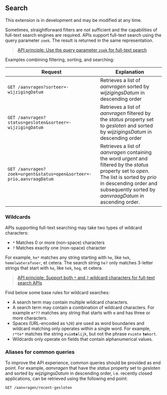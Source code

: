## Search

<p class='warning'>This extension is in development and may be modified at any time.</p>

Sometimes, straightforward filters are not sufficient and the capabilities of full-text search engines are required. APIs support full-text search using the query parameter `zoek`. The result is returned in the same representation.

> [API principle: Use the query parameter `zoek` for full-text search](#api-32)

Examples combining filtering, sorting, and searching:

|Request|Explanation|
|-|-|
|`GET /aanvragen?sorteer=-wijzigingDatum`|Retrieves a list of *aanvragen* sorted by *wijzigingsDatum*  in descending order|
|`GET /aanvragen?status=gesloten&sorteer=-wijzigingDatum`|Retrieves a list of *aanvragen* filtered by the *status* property set to *gesloten* and sorted by *wijzigingsDatum*  in descending order|
|`GET /aanvragen?zoek=urgent&status=open&sorteer=-prio,aanvraagDatum`|Retrieves a list of *aanvragen* containing the word *urgent* and filtered by the *status* property set to *open*. The list is sorted by *prio*  in descending order and subsequently sorted by *aanvraagDatum*  in ascending order.|

### Wildcards

APIs supporting full-text searching may take two types of wildcard characters:

- `*` Matches 0 or more (non-space) characters
- `?` Matches exactly one (non-space) character

For example, `he*` matches any string starting with `he`, like `hek`, `hemelwaterafvoer`, et cetera. The search string `he?` only matches 3-letter strings that start with `he`, like `hek`, `heg`, et cetera.

> [API principle: Support both `*` and `?` wildcard characters for full-text search APIs](#api-33)

Find below some base rules for wildcard searches:

- A search term may contain multiple wildcard characters.
- A search term may contain a combination of wildcard characters. For example `m*??` matches any string that starts with `m` and has three or more characters.
- Spaces (URL-encoded as `%20`) are used as word boundaries and wildcard matching only operates within a single word. For example, `r*te*` matches the string **`r`**`uim`**`te`**`lijk`, but not the phrase **`r`**`uimte` **`te`**`kort`.
- Wildcards only operate on fields that contain alphanumerical values.  

### Aliases for common queries

To improve the API experience, common queries should be provided as end point. For example, *aanvragen* that have the *status* property set to *gesloten* and sorted by *wijzigingsDatum* in descending order, i.e. recently closed applications, can be retrieved using the following end point:

`GET /aanvragen/recent-gesloten`